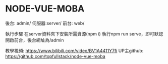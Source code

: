 # NODE-VUE-MOBA
後台: admin/ 
伺服器:server/ 
前台: web/

執行步驟
在server資料夾下安裝所需資源(npm i)
執行npm run serve，即可默認開啟前台，後台網址為/admin

教學視頻:
https://www.bilibili.com/video/BV1A4411Y7fi
UP主github:
https://github.com/topfullstack/node-vue-moba



